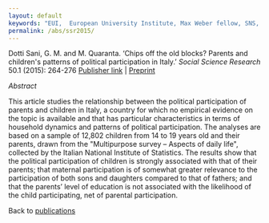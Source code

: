 ```yaml
---
layout: default
keywords: "EUI,  European University Institute, Max Weber fellow, SNS, Scuola Normale Superiore, LUISS, LUISS Guido Carli, post-doc, mario quaranta, publications, cv, CV, political science, sociology, political sociology, political protest, economic crisis, political participation, research, articles, article, Scuola Normale Superiore, book, books, conference, paper, researchgate, academia, googe scholar, scholar, dipartimento di scienze politiche, department of political science, democracy, political, social, european, participation, political science, social media"
permalink: /abs/ssr2015/
---
```


Dotti Sani, G. M. and M. Quaranta. ‘Chips off the old blocks? Parents and children's patterns of political participation in Italy.’ *Social Science Research* 50.1 (2015): 264-276
[Publisher link](http://www.sciencedirect.com/science/article/pii/S0049089X14002269) \| [Preprint](/docs/DottiSaniQuarantaSSR2014.pdf)

_Abstract_

This article studies the relationship between the political participation of parents and children in Italy, a country for which no empirical evidence on the topic is available and that has particular characteristics in terms of household dynamics and patterns of political participation. The analyses are based on a sample of 12,802 children from 14 to 19 years old and their parents, drawn from the "Multipurpose survey – Aspects of daily life", collected by the Italian National Institute of Statistics. The results show that the political participation of children is strongly associated with that of their parents; that maternal participation is of somewhat greater relevance to the participation of both sons and daughters compared to that of fathers; and that the parents’ level of education is not associated with the likelihood of the child participating, net of parental participation.

Back to [publications](/publications/)
